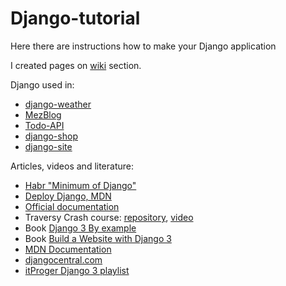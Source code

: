 # Django-tutorial

Here there are instructions how to make your Django application

I created pages on [wiki](https://github.com/mezgoodle/Django-tutorial/wiki) section.

Django used in:
- [django-weather](https://github.com/mezgoodle/django-weather)
- [MezBlog](https://github.com/mezgoodle/MezBlog)
- [Todo-API](https://github.com/mezgoodle/Todo-API)
- [django-shop](https://github.com/mezgoodle/django-shop)
- [django-site](https://github.com/mezgoodle/django-site)

Articles, videos and literature:
- [Habr "Minimum of Django"](https://habr.com/ru/post/508100/)
- [Deploy Django, MDN](https://developer.mozilla.org/ru/docs/Learn/Server-side/Django/%D0%A0%D0%B0%D0%B7%D0%B2%D0%BE%D1%80%D0%B0%D1%87%D0%B8%D0%B2%D0%B0%D0%BD%D0%B8%D0%B5)
- [Official documentation](https://docs.djangoproject.com/en/3.0/)
- Traversy Crash course: [repository](https://github.com/bradtraversy/pollster_django_crash), [video](https://www.youtube.com/watch?v=e1IyzVyrLSU)
- Book [Django 3 By example](https://mega.nz/file/yCY1SKCb#A4avZeWaKnu5KZGSLJzCdOMLTWtYynwtOLTZbfOP-hE)
- Book [Build a Website with Django 3](https://mega.nz/file/Tbxx0BIY#8WXa6o2_HULvjWidyxz2N7dXkBljdeG0zYM9dEBYsAA)
- [MDN Documentation](https://developer.mozilla.org/en-US/docs/Learn/Server-side/Django)
- [djangocentral.com](https://djangocentral.com/)
- [itProger Django 3 playlist](https://www.youtube.com/playlist?list=PLDyJYA6aTY1nZ9fSGcsK4wqeu-xaJksQQ)
